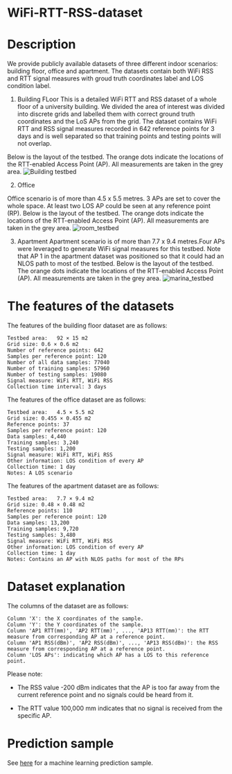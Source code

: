 # WiFi-RTT-RSS-dataset

Description
========================

We provide publicly available datasets of three different indoor scenarios: building floor, office and apartment. The datasets contain both WiFi RSS and RTT signal measures with groud truth coordinates label and LOS condition label.

1. Building FLoor
This is a detailed WiFi RTT and RSS dataset of a whole floor of a university building. We divided the area of interest was divided into discrete grids and labelled them with correct ground truth coordinates and the LoS APs from the grid. The dataset contains WiFi RTT and RSS signal measures recorded in 642 reference points for 3 days and is well separated so that training points and testing points will not overlap. 

Below is the layout of the testbed. The orange dots indicate the locations of the RTT-enabled Access Point (AP). All measurements are taken in the grey area.
![Building testbed](https://user-images.githubusercontent.com/101070586/162602929-f545b461-3630-4898-bb86-e6f86e9b6ea9.png)

2. Office

Office scenario is of more than 4.5 x 5.5 metres. 3 APs are set to cover the whole space. At least two LOS AP could be seen at any reference point (RP).
Below is the layout of the testbed. The orange dots indicate the locations of the RTT-enabled Access Point (AP). All measurements are taken in the grey area.
![room_testbed](https://github.com/Fx386483710/WiFi-RTT-RSS-dataset/assets/101070586/7687d697-56b2-4974-81d9-85f6ed80e0fa)

3. Apartment
Apartment scenario is of more than  7.7 x 9.4 metres.Four APs were leveraged to generate WiFi signal measures for this testbed. Note that AP 1 in the apartment dataset was positioned so that it could had an NLOS path to most of the testbed. 
Below is the layout of the testbed. The orange dots indicate the locations of the RTT-enabled Access Point (AP). All measurements are taken in the grey area.
![marina_testbed](https://github.com/Fx386483710/WiFi-RTT-RSS-dataset/assets/101070586/11919754-132b-4809-88dd-1d99293371dd)

The features of the datasets
========================

The features of the building floor dataset are as follows:

```
Testbed area:	92 × 15 m2
Grid size: 0.6 × 0.6 m2
Number of reference points: 642
Samples per reference point: 120
Number of all data samples: 77040
Number of training samples: 57960
Number of testing samples: 19080
Signal measure: WiFi RTT, WiFi RSS
Collection time interval: 3 days
```

The features of the office dataset are as follows:
```
Testbed area:	4.5 × 5.5 m2
Grid size: 0.455 × 0.455 m2
Reference points: 37
Samples per reference point: 120
Data samples: 4,440
Training samples: 3,240
Testing samples: 1,200
Signal measure: WiFi RTT, WiFi RSS
Other information: LOS condition of every AP
Collection time: 1 day
Notes: A LOS scenario
```

The features of the apartment dataset are as follows:
```
Testbed area:	7.7 × 9.4 m2
Grid size: 0.48 × 0.48 m2
Reference points: 110
Samples per reference point: 120
Data samples: 13,200
Training samples: 9,720
Testing samples: 3,480
Signal measure: WiFi RTT, WiFi RSS
Other information: LOS condition of every AP
Collection time: 1 day
Notes: Contains an AP with NLOS paths for most of the RPs
```

Dataset explanation
========================

The columns of the dataset are as follows:

```
Column 'X': the X coordinates of the sample.
Column 'Y': the Y coordinates of the sample.
Column 'AP1 RTT(mm)', 'AP2 RTT(mm)', ..., 'AP13 RTT(mm)': the RTT measure from corresponding AP at a reference point.
Column 'AP1 RSS(dBm)', 'AP2 RSS(dBm)', ..., 'AP13 RSS(dBm)': the RSS measure from corresponding AP at a reference point.
Column 'LOS APs': indicating which AP has a LOS to this reference point.
```

Please note:

* The RSS value -200 dBm indicates that the AP is too far away from the current reference point and no signals could be heard from it. 

* The RTT value 100,000 mm indicates that no signal is received from the specific AP.

Prediction sample
========================
See [here](prediction_sample_random_forest.ipynb) for a machine learning prediction sample.
